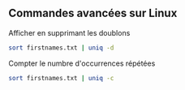 ## Commandes avancées sur Linux
Afficher en supprimant les doublons
```Bash
sort firstnames.txt | uniq -d
```

Compter le numbre d'occurrences répétées
```Bash
sort firstnames.txt | uniq -c
```
